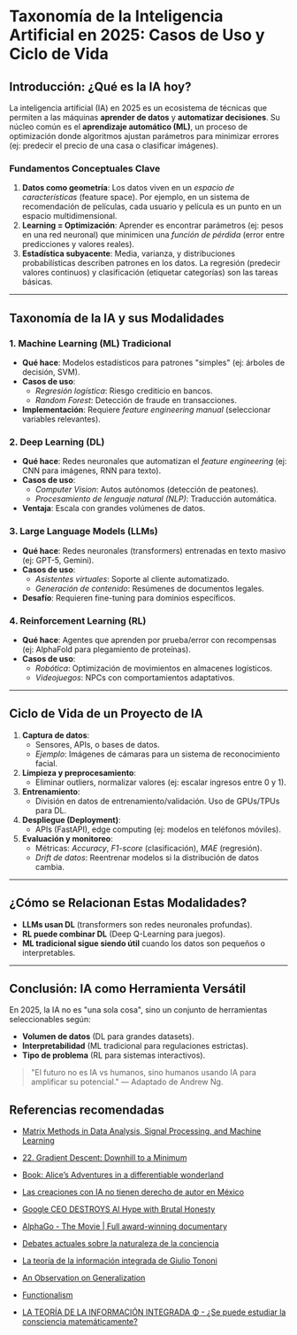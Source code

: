 # Taxonomía de la Inteligencia Artificial en 2025: Casos de Uso y Ciclo de Vida

## Introducción: ¿Qué es la IA hoy?
La inteligencia artificial (IA) en 2025 es un ecosistema de técnicas que permiten a las máquinas **aprender de datos** y **automatizar decisiones**. Su núcleo común es el **aprendizaje automático (ML)**, un proceso de optimización donde algoritmos ajustan parámetros para minimizar errores (ej: predecir el precio de una casa o clasificar imágenes). 

### Fundamentos Conceptuales Clave
1. **Datos como geometría**: Los datos viven en un *espacio de características* (feature space). Por ejemplo, en un sistema de recomendación de películas, cada usuario y película es un punto en un espacio multidimensional.
2. **Learning = Optimización**: Aprender es encontrar parámetros (ej: pesos en una red neuronal) que minimicen una *función de pérdida* (error entre predicciones y valores reales).
3. **Estadística subyacente**: Media, varianza, y distribuciones probabilísticas describen patrones en los datos. La regresión (predecir valores continuos) y clasificación (etiquetar categorías) son las tareas básicas.

---

## Taxonomía de la IA y sus Modalidades
### 1. **Machine Learning (ML) Tradicional**
- **Qué hace**: Modelos estadísticos para patrones "simples" (ej: árboles de decisión, SVM).
- **Casos de uso**:
  - *Regresión logística*: Riesgo crediticio en bancos.
  - *Random Forest*: Detección de fraude en transacciones.
- **Implementación**: Requiere *feature engineering manual* (seleccionar variables relevantes).

### 2. **Deep Learning (DL)**
- **Qué hace**: Redes neuronales que automatizan el *feature engineering* (ej: CNN para imágenes, RNN para texto).
- **Casos de uso**:
  - *Computer Vision*: Autos autónomos (detección de peatones).
  - *Procesamiento de lenguaje natural (NLP)*: Traducción automática.
- **Ventaja**: Escala con grandes volúmenes de datos.

### 3. **Large Language Models (LLMs)**
- **Qué hace**: Redes neuronales (transformers) entrenadas en texto masivo (ej: GPT-5, Gemini).
- **Casos de uso**:
  - *Asistentes virtuales*: Soporte al cliente automatizado.
  - *Generación de contenido*: Resúmenes de documentos legales.
- **Desafío**: Requieren fine-tuning para dominios específicos.

### 4. **Reinforcement Learning (RL)**
- **Qué hace**: Agentes que aprenden por prueba/error con recompensas (ej: AlphaFold para plegamiento de proteínas).
- **Casos de uso**:
  - *Robótica*: Optimización de movimientos en almacenes logísticos.
  - *Videojuegos*: NPCs con comportamientos adaptativos.

---

## Ciclo de Vida de un Proyecto de IA
1. **Captura de datos**: 
   - Sensores, APIs, o bases de datos. 
   - *Ejemplo*: Imágenes de cámaras para un sistema de reconocimiento facial.
2. **Limpieza y preprocesamiento**:
   - Eliminar outliers, normalizar valores (ej: escalar ingresos entre 0 y 1).
3. **Entrenamiento**:
   - División en datos de entrenamiento/validación. Uso de GPUs/TPUs para DL.
4. **Despliegue (Deployment)**:
   - APIs (FastAPI), edge computing (ej: modelos en teléfonos móviles).
5. **Evaluación y monitoreo**:
   - Métricas: *Accuracy*, *F1-score* (clasificación), *MAE* (regresión).
   - *Drift de datos*: Reentrenar modelos si la distribución de datos cambia.

---

## ¿Cómo se Relacionan Estas Modalidades?
- **LLMs usan DL** (transformers son redes neuronales profundas).
- **RL puede combinar DL** (Deep Q-Learning para juegos).
- **ML tradicional sigue siendo útil** cuando los datos son pequeños o interpretables.

---

## Conclusión: IA como Herramienta Versátil
En 2025, la IA no es "una sola cosa", sino un conjunto de herramientas seleccionables según:
- **Volumen de datos** (DL para grandes datasets).
- **Interpretabilidad** (ML tradicional para regulaciones estrictas).
- **Tipo de problema** (RL para sistemas interactivos).

> "El futuro no es IA vs humanos, sino humanos usando IA para amplificar su potencial." — Adaptado de Andrew Ng.

## Referencias recomendadas

- [Matrix Methods in Data Analysis, Signal Processing, and Machine Learning](https://ocw.mit.edu/courses/18-065-matrix-methods-in-data-analysis-signal-processing-and-machine-learning-spring-2018/)
- [22. Gradient Descent: Downhill to a Minimum](https://youtu.be/AeRwohPuUHQ?si=8QxY9UtU1LMExAFq)

- [Book: Alice’s Adventures in a differentiable wonderland](https://www.sscardapane.it/alice-book/)

- [Las creaciones con IA no tienen derecho de autor en México](https://www.xataka.com.mx/robotica-e-ia/creaciones-ia-no-tienen-derecho-autor-mexico-suprema-corte-establece-que-todo-generado-dominio-publico)


- [Google CEO DESTROYS AI Hype with Brutal Honesty](https://www.youtube.com/live/U0O2M9lK-2U?si=BwQe2rKofheO86qw)
- [AlphaGo - The Movie | Full award-winning documentary](https://youtu.be/WXuK6gekU1Y?si=zc2FPQadoreKA7uP)
- [Debates actuales sobre la naturaleza de la conciencia](https://youtu.be/2cvkyU0YTIU?si=C9KZkuvEdEFcrvfE)
- [La teoría de la información integrada de Giulio Tononi](https://youtu.be/zovH3vkxneU?si=kwwhCLvNKeNTGI9C)
- [An Observation on Generalization](https://www.youtube.com/live/AKMuA_TVz3A?si=Z5OMDxkLhmlIRO1R)
- [Functionalism](https://www.youtube.com/watch?v=rd8sITBnijg)
- [LA TEORÍA DE LA INFORMACIÓN INTEGRADA Φ - ¿Se puede estudiar la consciencia matemáticamente?](https://youtu.be/g9kKcpgU-qo?si=YUPEi-B25kjtCDKt)
